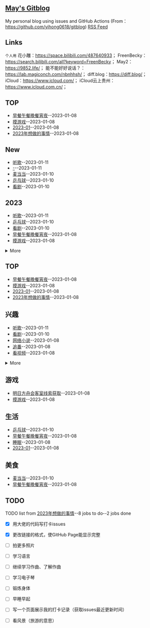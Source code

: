 ## [May's Gitblog](https://github.com/noteMay/noteMay.github.io/)
My personal blog using issues and GitHub Actions (From：<https://github.com/yihong0618/gitblog>)
[RSS Feed](https://raw.githubusercontent.com/noteMay/noteMay.github.io/master/feed.xml)
## Links
 `个人用` 
花小雕：<https://space.bilibili.com/487640933>；
FreenBecky：<https://search.bilibili.com/all?keyword=FreenBecky>；
May2：<https://9852.life/>；
能不能好好说话？：<https://lab.magiconch.com/nbnhhsh/>；
diff.blog：<https://diff.blog/>；
iCloud：<https://www.icloud.com/>；
iCloud云上贵州：<https://www.icloud.com.cn/>；
## TOP
- [早餐午餐晚餐宵夜](https://github.com/noteMay/noteMay.github.io/issues/11)--2023-01-08
- [摸游戏](https://github.com/noteMay/noteMay.github.io/issues/10)--2023-01-08
- [2023-01](https://github.com/noteMay/noteMay.github.io/issues/6)--2023-01-08
- [2023年想做的事情](https://github.com/noteMay/noteMay.github.io/issues/2)--2023-01-08
## New
- [听歌](https://github.com/noteMay/noteMay.github.io/issues/18)--2023-01-11
- [-](https://github.com/noteMay/noteMay.github.io/issues/17)--2023-01-11
- [麦当当](https://github.com/noteMay/noteMay.github.io/issues/16)--2023-01-10
- [乒乓球](https://github.com/noteMay/noteMay.github.io/issues/15)--2023-01-10
- [看剧](https://github.com/noteMay/noteMay.github.io/issues/14)--2023-01-10
## 2023
- [听歌](https://github.com/noteMay/noteMay.github.io/issues/18)--2023-01-11
- [乒乓球](https://github.com/noteMay/noteMay.github.io/issues/15)--2023-01-10
- [看剧](https://github.com/noteMay/noteMay.github.io/issues/14)--2023-01-10
- [早餐午餐晚餐宵夜](https://github.com/noteMay/noteMay.github.io/issues/11)--2023-01-08
- [摸游戏](https://github.com/noteMay/noteMay.github.io/issues/10)--2023-01-08
<details><summary>More</summary>

- [睡眠](https://github.com/noteMay/noteMay.github.io/issues/7)--2023-01-08
- [2023-01](https://github.com/noteMay/noteMay.github.io/issues/6)--2023-01-08
- [网络小说](https://github.com/noteMay/noteMay.github.io/issues/5)--2023-01-08
- [追番](https://github.com/noteMay/noteMay.github.io/issues/4)--2023-01-08
- [看视频](https://github.com/noteMay/noteMay.github.io/issues/3)--2023-01-08
- [粉红理论](https://github.com/noteMay/noteMay.github.io/issues/1)--2023-01-08
</details>

## TOP
- [早餐午餐晚餐宵夜](https://github.com/noteMay/noteMay.github.io/issues/11)--2023-01-08
- [摸游戏](https://github.com/noteMay/noteMay.github.io/issues/10)--2023-01-08
- [2023-01](https://github.com/noteMay/noteMay.github.io/issues/6)--2023-01-08
- [2023年想做的事情](https://github.com/noteMay/noteMay.github.io/issues/2)--2023-01-08
## 兴趣
- [听歌](https://github.com/noteMay/noteMay.github.io/issues/18)--2023-01-11
- [看剧](https://github.com/noteMay/noteMay.github.io/issues/14)--2023-01-10
- [网络小说](https://github.com/noteMay/noteMay.github.io/issues/5)--2023-01-08
- [追番](https://github.com/noteMay/noteMay.github.io/issues/4)--2023-01-08
- [看视频](https://github.com/noteMay/noteMay.github.io/issues/3)--2023-01-08
<details><summary>More</summary>

- [粉红理论](https://github.com/noteMay/noteMay.github.io/issues/1)--2023-01-08
</details>

## 游戏
- [明日方舟会客室线索获取](https://github.com/noteMay/noteMay.github.io/issues/12)--2023-01-08
- [摸游戏](https://github.com/noteMay/noteMay.github.io/issues/10)--2023-01-08
## 生活
- [乒乓球](https://github.com/noteMay/noteMay.github.io/issues/15)--2023-01-10
- [早餐午餐晚餐宵夜](https://github.com/noteMay/noteMay.github.io/issues/11)--2023-01-08
- [睡眠](https://github.com/noteMay/noteMay.github.io/issues/7)--2023-01-08
- [2023-01](https://github.com/noteMay/noteMay.github.io/issues/6)--2023-01-08
## 美食
- [麦当当](https://github.com/noteMay/noteMay.github.io/issues/16)--2023-01-10
- [早餐午餐晚餐宵夜](https://github.com/noteMay/noteMay.github.io/issues/11)--2023-01-08
## TODO
TODO list from [2023年想做的事情](https://github.com/noteMay/noteMay.github.io/issues/2)--8 jobs to do--2 jobs done
- [x] 用大佬的代码写打卡issues
- [x] 更改链接的格式，使GitHub Page能显示完整
- [ ] 拍更多照片
- [ ] 学习语言
- [ ] 继续学习作曲、了解作曲
- [ ] 学习电子琴
- [ ] 锻炼身体
- [ ] 早睡早起
- [ ] 写一个页面展示我的打卡记录（获取issues最近更新时间）
- [ ] 看风景（旅游的意思）

